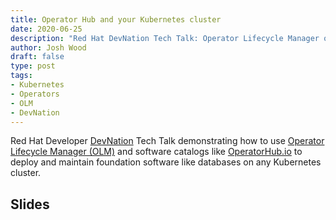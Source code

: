 ```yaml
---
title: Operator Hub and your Kubernetes cluster
date: 2020-06-25
description: "Red Hat DevNation Tech Talk: Operator Lifecycle Manager on any Kubernetes"
author: Josh Wood
draft: false
type: post
tags:
- Kubernetes
- Operators
- OLM
- DevNation
---
```


Red Hat Developer [DevNation][devnation] Tech Talk demonstrating how to use [Operator Lifecycle Manager (OLM)][olm-gh] and software catalogs like [OperatorHub.io][operator-hub] to deploy and maintain foundation software like databases on any Kubernetes cluster.

## Slides

<script async class="speakerdeck-embed" data-id="9baa3feecd124276919be1325e05939c" data-ratio="1.77777777777778" src="//speakerdeck.com/assets/embed.js"></script>

[devnation]: https://developers.redhat.com/devnation/
[operator-hub]: https://operatorhub.io
[olm-gh]: https://github.com/operator-framework/operator-lifecycle-manager
